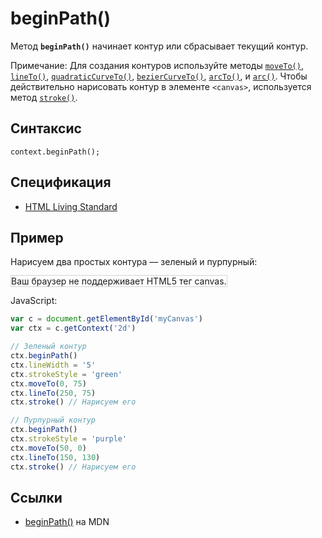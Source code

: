 # beginPath()

Метод **`beginPath()`** начинает контур или сбрасывает текущий контур.

Примечание: Для создания контуров используйте методы [`moveTo()`](<moveTo().md>), [`lineTo()`](<lineTo().md>), [`quadraticCurveTo()`](<quadraticCurveTo().md>), [`bezierCurveTo()`](<bezierCurveTo().md>), [`arcTo()`](<arcTo().md>), и [`arc()`](<arc().md>). Чтобы действительно нарисовать контур в элементе `<canvas>`, используется метод [`stroke()`](<stroke().md>).

## Синтаксис

```
context.beginPath();
```

## Спецификация

- [HTML Living Standard](https://html.spec.whatwg.org/multipage/canvas.html#dom-context-2d-beginpath)

## Пример

Нарисуем два простых контура — зеленый и пурпурный:

<canvas id="myCanvas" width="300" height="150" style="border:1px solid #d3d3d3;background:#ffffff;">
Ваш браузер не поддерживает HTML5 тег canvas.
</canvas>
<script>
var c=document.getElementById("myCanvas");
var canvOK=1;
try {c.getContext("2d");}
catch (er) {canvOK=0;}
if (canvOK==1){
var ctx=c.getContext("2d");
ctx.beginPath();
ctx.lineWidth="5";
ctx.strokeStyle="green";
ctx.moveTo(0,75);
ctx.lineTo(250,75);
ctx.stroke();
ctx.beginPath();
ctx.strokeStyle="purple";
ctx.moveTo(50,0);
ctx.lineTo(150,130);
ctx.stroke();}
</script>

JavaScript:

```js
var c = document.getElementById('myCanvas')
var ctx = c.getContext('2d')

// Зеленый контур
ctx.beginPath()
ctx.lineWidth = '5'
ctx.strokeStyle = 'green'
ctx.moveTo(0, 75)
ctx.lineTo(250, 75)
ctx.stroke() // Нарисуем его

// Пурпурный контур
ctx.beginPath()
ctx.strokeStyle = 'purple'
ctx.moveTo(50, 0)
ctx.lineTo(150, 130)
ctx.stroke() // Нарисуем его
```

## Ссылки

- [beginPath()](https://developer.mozilla.org/ru/docs/Web/API/CanvasRenderingContext2D/beginPath) на MDN
